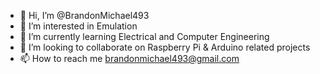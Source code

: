 - 👋 Hi, I’m @BrandonMichael493
- 👀 I’m interested in Emulation
- 🌱 I’m currently learning Electrical and Computer Engineering
- 💞️ I’m looking to collaborate on Raspberry Pi & Arduino related projects
- 📫 How to reach me brandonmichael493@gmail.com
